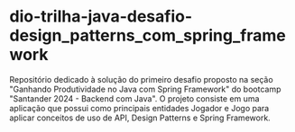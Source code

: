 # dio-trilha-java-desafio-design_patterns_com_spring_framework
Repositório dedicado à solução do primeiro desafio proposto na seção "Ganhando Produtividade no Java com Spring Framework" do bootcamp "Santander 2024 - Backend com Java". O projeto consiste em uma aplicação que possui como principais entidades Jogador e Jogo para aplicar conceitos de uso de API, Design Patterns e Spring Framework.
